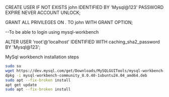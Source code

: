 

CREATE USER IF NOT EXISTS john IDENTIFIED BY 'Mysql@123' PASSWORD EXPIRE NEVER ACCOUNT UNLOCK;

GRANT ALL PRIVILEGES ON *.* TO john WITH GRANT OPTION;


--To be able to login using mysql-workbench

ALTER USER 'root'@'localhost' IDENTIFIED WITH caching_sha2_password BY 'Mysql@123';

MySql workbench installation steps
```sh
sudo su
wget https://dev.mysql.com/get/Downloads/MySQLGUITools/mysql-workbench-community_8.0.40-1ubuntu24.04_amd64.deb
dpkg -i mysql-workbench-community_8.0.40-1ubuntu24.04_amd64.deb
sudo apt --fix-broken install
apt get update
sudo apt --fix-broken install
```


